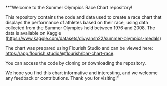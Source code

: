 **"Welcome to the Summer Olympics Race Chart repository!

This repository contains the code and data used to create a race chart that displays the performance of athletes based on their race, using data collected from the Summer Olympics held between 1976 and 2008. The data is available on Kaggle (https://www.kaggle.com/datasets/divyansh22/summer-olympics-medals)

The chart was prepared using Flourish Studio and can be viewed here: https://app.flourish.studio/@flourish/bar-chart-race.



You can access the code by cloning or downloading the repository.

We hope you find this chart informative and interesting, and we welcome any feedback or contributions. Thank you for visiting!"
